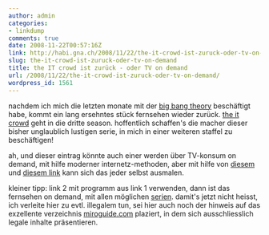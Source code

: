 ```yaml
---
author: admin
categories:
- linkdump
comments: true
date: 2008-11-22T00:57:16Z
link: http://habi.gna.ch/2008/11/22/the-it-crowd-ist-zuruck-oder-tv-on-demand/
slug: the-it-crowd-ist-zuruck-oder-tv-on-demand
title: the IT crowd ist zurück - oder TV on demand
url: /2008/11/22/the-it-crowd-ist-zuruck-oder-tv-on-demand/
wordpress_id: 1561
---
```


nachdem ich mich die letzten monate mit der [big bang theory](http://www.cbs.com/primetime/big_bang_theory/) beschäftigt habe, kommt ein lang ersehntes stück fernsehen wieder zurück. [the it crowd](http://www.channel4.com/entertainment/tv/microsites/I/itcrowd/) geht in die dritte season. hoffentlich schaffen's die macher dieser bisher unglaublich lustigen serie, in mich in einer weiteren staffel zu beschäftigen!




ah, und dieser eintrag könnte auch einer werden über TV-konsum on demand, mit hilfe moderner internetz-methoden, aber mit hilfe von [diesem](http://www.getmiro.com/) und [diesem link](http://tvrss.net/search/index.php?distribution_group=eztv&show_name=The+IT+Crowd&show_name_exact=true&filename=&date=&quality=&release_group=&mode=rss) kann sich das jeder selbst ausmalen.




kleiner tipp: link 2 mit programm aus link 1 verwenden, dann ist das fernsehen on demand, mit allen möglichen [serien](http://tvrss.net/). damit's jetzt nicht heisst, ich verleite hier zu evtl. illegalem tun, sei hier auch noch der hinweis auf das exzellente verzeichnis [miroguide.com](https://www.miroguide.com/) plaziert, in dem sich ausschliesslich legale inhalte präsentieren.



